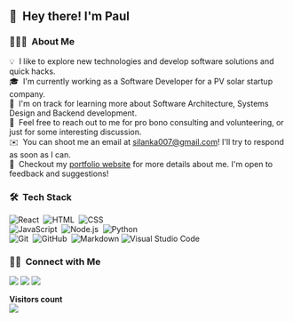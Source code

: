 <!-- <img alt="Night Coding" src="./assets/Hand%20Wave.gif" width='40' align="left"/><h2>Hey there! I'm Aditya</h2> -->

## 👋 &nbsp;Hey there! I'm Paul

### 👨🏻‍💻 &nbsp;About Me

💡 &nbsp;I like to explore new technologies and develop software solutions and quick hacks.\
🎓 &nbsp;I'm currently working as a Software Developer for a PV solar startup company.\
🌱 &nbsp;I'm on track for learning more about Software Architecture, Systems Design and Backend development.\
💬 &nbsp;Feel free to reach out to me for pro bono consulting and volunteering, or just for some interesting discussion.\
✉️ &nbsp;You can shoot me an email at silanka007@gmail.com! I'll try to respond as soon as I can.\
📄 &nbsp;Checkout my [portfolio website](https://paulonyekwelu.com) for more details about me. I'm open to feedback and suggestions!

<!-- <img alt="Night Coding" src="https://raw.githubusercontent.com/AVS1508/AVS1508/master/assets/Night-Coding.gif" align="right"/> -->

### 🛠 &nbsp;Tech Stack

![React](https://img.shields.io/badge/-React-05122A?style=flat&logo=react)&nbsp;
![HTML](https://img.shields.io/badge/-HTML-05122A?style=flat&logo=HTML5)&nbsp;
![CSS](https://img.shields.io/badge/-CSS-05122A?style=flat&logo=CSS3&logoColor=1572B6)&nbsp;\
![JavaScript](https://img.shields.io/badge/-JavaScript-05122A?style=flat&logo=javascript)&nbsp;
![Node.js](https://img.shields.io/badge/-Node.js-05122A?style=flat&logo=node.js)&nbsp;
![Python](https://img.shields.io/badge/-Python-05122A?style=flat&logo=python)&nbsp;\
![Git](https://img.shields.io/badge/-Git-05122A?style=flat&logo=git)&nbsp;
![GitHub](https://img.shields.io/badge/-GitHub-05122A?style=flat&logo=github)&nbsp;
![Markdown](https://img.shields.io/badge/-Markdown-05122A?style=flat&logo=markdown)
![Visual Studio Code](https://img.shields.io/badge/-Visual%20Studio%20Code-05122A?style=flat&logo=visual-studio-code&logoColor=007ACC)&nbsp;
<!-- ![Flask](https://img.shields.io/badge/-Flask-05122A?style=flat&logo=flask)&nbsp; -->
<!-- ![Django](https://img.shields.io/badge/-Django-05122A?style=flat&logo=django&logoColor=092E20)&nbsp; -->
<!-- ![Bootstrap](https://img.shields.io/badge/-Bootstrap-05122A?style=flat&logo=bootstrap&logoColor=563D7C)&nbsp; -->
<!-- ![Django](https://img.shields.io/badge/-Django-05122A?style=flat&logo=django&logoColor=092E20)&nbsp; -->
<!-- ![Java](https://img.shields.io/badge/-Java-05122A?style=flat&logo=Java&logoColor=FFA518)&nbsp; -->
<!-- ![R (Statistics)](https://img.shields.io/badge/-R-05122A?style=flat&logo=R&logoColor=276DC3)\ -->


<!-- ### ⚙️ &nbsp;GitHub Analytics

<p align="center">
<a href="https://github.com/silanka007">
  <img height="180em" src="https://github-readme-stats-eight-theta.vercel.app/api?username=silanka007&show_icons=true&theme=algolia&include_all_commits=true&count_private=true"/>
  <img height="180em" src="https://github-readme-stats-eight-theta.vercel.app/api/top-langs/?username=silanka007&layout=compact&langs_count=8&theme=algolia"/>
</a>
</p> -->

### 🤝🏻 &nbsp;Connect with Me

<p align="left">
<a href="https://paulonyekwelu.com"><img src="https://img.shields.io/badge/-paulonyekwelu.com-3423A6?style=flat&logo=Google-Chrome&logoColor=white"/></a>
<a href="https://www.linkedin.com/in/paulonyekwelu/"><img src="https://img.shields.io/badge/-Paul%20Onyekwelu-0077B5?style=flat&logo=Linkedin&logoColor=white"/></a>
<a href="https://twitter.com/rx_silanka"><img src="https://img.shields.io/twitter/url?label=Rx_Silanka&style=social&url=https%3A%2F%2Ftwitter.com%2Frx_silanka"/></a>

<!-- 
<a href="https://instagram.com/username"><img src="https://img.shields.io/badge/-@adityavs__-E4405F?style=flat&logo=Instagram&logoColor=white"/></a>
<a href="https://facebook.com/username"><img src="https://img.shields.io/badge/-@AVS1508-1877F2?style=flat&logo=Facebook&logoColor=white"/></a>
<a href="https://www.pinterest.ca/username"><img src="https://img.shields.io/badge/-@AVS1508-BD081C?style=flat&logo=Pinterest&logoColor=white"/></a>
<a href="https://www.behance.net/username"><img src="https://img.shields.io/badge/-@AVS1508-1769FF?style=flat&logo=Behance&logoColor=white"/></a> -->
</p>
<p align="left"> 
  <b>Visitors count</b><br>
  <img src="https://profile-counter.glitch.me/silanka007/count.svg" />
</p>
